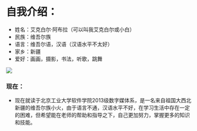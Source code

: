 # 自我介绍：
* 姓名：艾克白尔·阿布拉（可以叫我艾克白尔或小白）
* 民族：维吾尔族
* 语言：维吾尔语，汉语（汉语水平不太好）
* 家乡：新疆
* 爱好：画画，摄影，书法，听歌，跳舞
 
![](http://image.baidu.com/search/detail?ct=503316480&z=0&ipn=d&word=xinjiang&step_word=&pn=5&spn=0&di=38419962350&pi=&rn=1&tn=baiduimagedetail&is=&istype=2&ie=utf-8&oe=utf-8&in=&cl=2&lm=-1&st=-1&cs=1715221134%2C1127907802&os=2406813734%2C3521986098&simid=3121949823%2C4031421477&adpicid=0&ln=1942&fr=&fmq=1456884525948_R&ic=0&s=undefined&se=&sme=&tab=0&width=&height=&face=undefined&ist=&jit=&cg=&bdtype=0&objurl=http%3A%2F%2Fpic1.nipic.com%2F2008-11-19%2F2008111904038222_2.jpg&fromurl=ippr_z2C%24qAzdH3FAzdH3Fooo_z%26e3Bgtrtv_z%26e3Bv54AzdH3Ffi5oAzdH3F8AzdH3FmdAzdH3Fjbk8l9mwmvnnnnk0_z%26e3Bip4s&gsm=0)

### 现在：
*   现在就读于北京工业大学软件学院2013级数字媒体系，是一名来自祖国大西北新疆的维吾尔族小火，由于语言不通，汉语水平不好，在学习生活中存在一定的困难，但希望能在老师的帮助和指导之下，自己更加努力，掌握更多的知识和技能。
